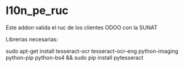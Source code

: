 # l10n_pe_ruc
Este addon valida el ruc de los clientes ODOO con la SUNAT  

Librerias necesarias:  

sudo apt-get install tesseract-ocr tesseract-ocr-eng python-imaging python-pip python-bs4 &amp;&amp; sudo pip install pytesseract
